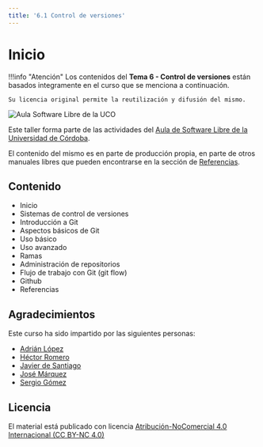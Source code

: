```yaml
---
title: '6.1 Control de versiones'
---
```


# Inicio

!!!info "Atención"
    Los contenidos del **Tema 6 - Control de versiones** están basados integramente en el curso que se menciona a continuación.

    Su licencia original permite la reutilización y difusión del mismo.

![Aula Software Libre de la UCO](../img/logo-cuadrado-invertido.svg)

Este taller forma parte de las actividades del [Aula de Software Libre de la
Universidad de Córdoba](https://www.uco.es/aulasoftwarelibre).

El contenido del mismo es en parte de producción propia, en parte de otros
manuales libres que pueden encontrarse en la sección de [Referencias](referencias.md).

## Contenido

- Inicio
- Sistemas de control de versiones
- Introducción a Git
- Aspectos básicos de Git
- Uso básico
- Uso avanzado
- Ramas
- Administración de repositorios
- Flujo de trabajo con Git (git flow)
- Github
- Referencias

## Agradecimientos

Este curso ha sido impartido por las siguientes personas:

- [Adrián López](https://github.com/AdrianLopezGue)
- [Héctor Romero](https://github.com/cyberh99)
- [Javier de Santiago](https://github.com/jdes01)
- [José Márquez](https://github.com/IronSenior)
- [Sergio Gómez](https://github.com/sgomez)

## Licencia

El material está publicado con licencia [Atribución-NoComercial 4.0 Internacional (CC BY-NC 4.0)](https://creativecommons.org/licenses/by-nc/4.0/deed.es)
